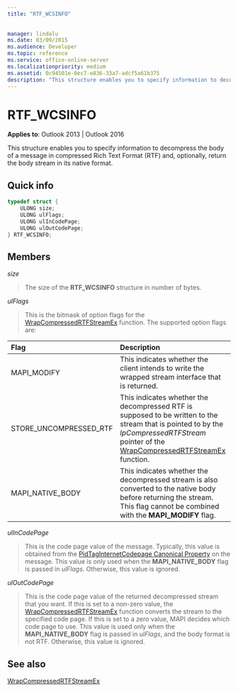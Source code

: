 ```yaml
---
title: "RTF_WCSINFO"
 
 
manager: lindalu
ms.date: 03/09/2015
ms.audience: Developer
ms.topic: reference
ms.service: office-online-server
ms.localizationpriority: medium
ms.assetid: 0c94501e-0ec7-e836-33a7-adcf5a61b375
description: "This structure enables you to specify information to decompress the body of a message in compressed RTF and, return the body stream in its native format."
---
```


# RTF_WCSINFO

  
  
**Applies to**: Outlook 2013 | Outlook 2016 
  
This structure enables you to specify information to decompress the body of a message in compressed Rich Text Format (RTF) and, optionally, return the body stream in its native format.
  
## Quick info

```cpp
typedef struct { 
    ULONG size; 
    ULONG ulFlags; 
    ULONG ulInCodePage; 
    ULONG ulOutCodePage; 
} RTF_WCSINFO;

```

## Members

 _size_
  
> The size of the **RTF_WCSINFO** structure in number of bytes. 
    
 _ulFlags_
  
> This is the bitmask of option flags for the [WrapCompressedRTFStreamEx](wrapcompressedrtfstreamex.md) function. The supported option flags are: 
    
|Flag |Description |
|:-----|:-----|
|MAPI_MODIFY  <br/> |This indicates whether the client intends to write the wrapped stream interface that is returned. |
|STORE_UNCOMPRESSED_RTF  <br/> |This indicates whether the decompressed RTF is supposed to be written to the stream that is pointed to by the  _lpCompressedRTFStream_ pointer of the [WrapCompressedRTFStreamEx](wrapcompressedrtfstreamex.md) function. |
|MAPI_NATIVE_BODY  <br/> |This indicates whether the decompressed stream is also converted to the native body before returning the stream. This flag cannot be combined with the **MAPI_MODIFY** flag. |
   
 _ulInCodePage_
  
> This is the code page value of the message. Typically, this value is obtained from the [PidTagInternetCodepage Canonical Property](pidtaginternetcodepage-canonical-property.md) on the message. This value is only used when the **MAPI_NATIVE_BODY** flag is passed in  _ulFlags_. Otherwise, this value is ignored.
    
 _ulOutCodePage_
  
> This is the code page value of the returned decompressed stream that you want. If this is set to a non-zero value, the [WrapCompressedRTFStreamEx](wrapcompressedrtfstreamex.md) function converts the stream to the specified code page. If this is set to a zero value, MAPI decides which code page to use. This value is used only when the **MAPI_NATIVE_BODY** flag is passed in  _ulFlags_, and the body format is not RTF. Otherwise, this value is ignored.
    
## See also



[WrapCompressedRTFStreamEx](wrapcompressedrtfstreamex.md)

